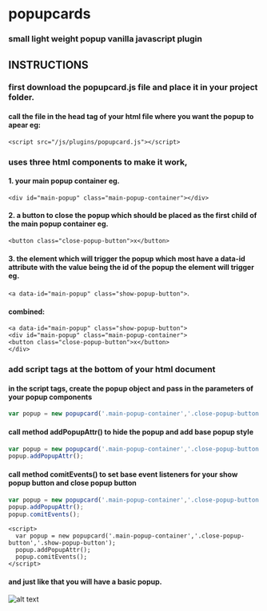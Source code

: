 # popupcards
### small light weight popup vanilla javascript plugin
## INSTRUCTIONS
### first download the popupcard.js file and place it in your project folder.
#### call the file in the head tag of your html file where you want the popup to apear eg:
```
<script src="/js/plugins/popupcard.js"></script>
```
### uses three html components to make it work,
#### 1. your main popup container eg.
```<div id="main-popup" class="main-popup-container"></div> ```
#### 2. a button to close the popup which should be placed as the first child of the main popup container eg.
```<button class="close-popup-button">x</button>```
#### 3. the element which will trigger the popup which most have a data-id attribute with the value being the id of the popup the element will trigger eg.
```<a data-id="main-popup" class="show-popup-button">```.
#### combined:
```
<a data-id="main-popup" class="show-popup-button">
<div id="main-popup" class="main-popup-container">
<button class="close-popup-button">x</button>
</div>
```
### add script tags at the bottom of your html document
#### in the script tags, create the popup object and pass in the parameters of your popup components
```javascript
var popup = new popupcard('.main-popup-container','.close-popup-button','.show-popup-button');
```
#### call method addPopupAttr() to hide the popup and add base popup style
```javascript
var popup = new popupcard('.main-popup-container','.close-popup-button','.show-popup-button');
popup.addPopupAttr();
```
#### call method comitEvents() to set base event listeners for your show popup button and close popup button
```javascript
var popup = new popupcard('.main-popup-container','.close-popup-button','.show-popup-button');
popup.addPopupAttr();
popup.comitEvents();
```
```
<script>
  var popup = new popupcard('.main-popup-container','.close-popup-button','.show-popup-button');
  popup.addPopupAttr();
  popup.comitEvents();
</script>
```
#### and just like that you will have a basic popup.

![alt text](/geekmors/popupcards/blob/master/popupcard-js-eg.jpg?raw=true "Example of popup")
